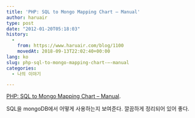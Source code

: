```yaml
---
title: 'PHP: SQL to Mongo Mapping Chart – Manual'
author: haruair
type: post
date: "2012-01-20T05:18:03"
history:
  - 
    from: https://www.haruair.com/blog/1100
    movedAt: 2018-09-13T22:02:40+00:00
lang: ko
slug: php-sql-to-mongo-mapping-chart-–-manual
categories:
  - 나의 이야기

---
```

[PHP: SQL to Mongo Mapping Chart &#8211; Manual][1].

SQL을 mongoDB에서 어떻게 사용하는지 보여준다. 깔끔하게 정리되어 있어 좋다.

 [1]: http://www.php.net/manual/en/mongo.sqltomongo.php